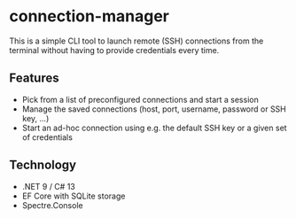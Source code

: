 # connection-manager

This is a simple CLI tool to launch remote (SSH) connections from the terminal without having to provide credentials every time. 

## Features
* Pick from a list of preconfigured connections and start a session
* Manage the saved connections (host, port, username, password or SSH key, ...)
* Start an ad-hoc connection using e.g. the default SSH key or a given set of credentials

## Technology 
* .NET 9 / C# 13 
* EF Core with SQLite storage 
* Spectre.Console 
